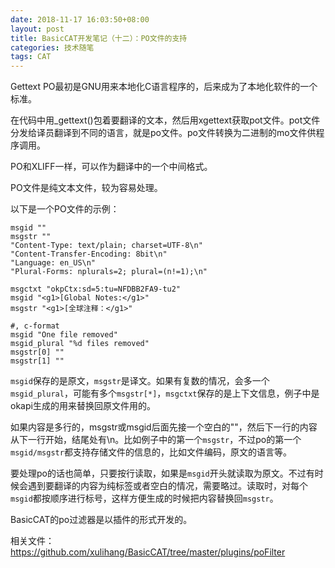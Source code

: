 ```yaml
---
date: 2018-11-17 16:03:50+08:00
layout: post
title: BasicCAT开发笔记（十二）：PO文件的支持
categories: 技术随笔
tags: CAT
---
```


Gettext PO最初是GNU用来本地化C语言程序的，后来成为了本地化软件的一个标准。

在代码中用_gettext()包着要翻译的文本，然后用xgettext获取pot文件。pot文件分发给译员翻译到不同的语言，就是po文件。po文件转换为二进制的mo文件供程序调用。

PO和XLIFF一样，可以作为翻译中的一个中间格式。

PO文件是纯文本文件，较为容易处理。

以下是一个PO文件的示例：

```
msgid ""
msgstr ""
"Content-Type: text/plain; charset=UTF-8\n"
"Content-Transfer-Encoding: 8bit\n"
"Language: en_US\n"
"Plural-Forms: nplurals=2; plural=(n!=1);\n"

msgctxt "okpCtx:sd=5:tu=NFDBB2FA9-tu2"
msgid "<g1>[Global Notes:</g1>"
msgstr "<g1>[全球注释：</g1>"

#, c-format
msgid "One file removed"
msgid_plural "%d files removed"
msgstr[0] ""
msgstr[1] ""
```

`msgid`保存的是原文，`msgstr`是译文。如果有复数的情况，会多一个`msgid_plural`，可能有多个`msgstr[*]`，`msgctxt`保存的是上下文信息，例子中是okapi生成的用来替换回原文件用的。

如果内容是多行的，msgstr或msgid后面先接一个空白的""，然后下一行的内容从下一行开始，结尾处有\n。比如例子中的第一个`msgstr`，不过po的第一个`msgid/msgstr`都支持存储文件的信息的，比如文件编码，原文的语言等。

要处理po的话也简单，只要按行读取，如果是`msgid`开头就读取为原文。不过有时候会遇到要翻译的内容为纯标签或者空白的情况，需要略过。读取时，对每个`msgid`都按顺序进行标号，这样方便生成的时候把内容替换回`msgstr`。

BasicCAT的po过滤器是以插件的形式开发的。

相关文件：<https://github.com/xulihang/BasicCAT/tree/master/plugins/poFilter>

